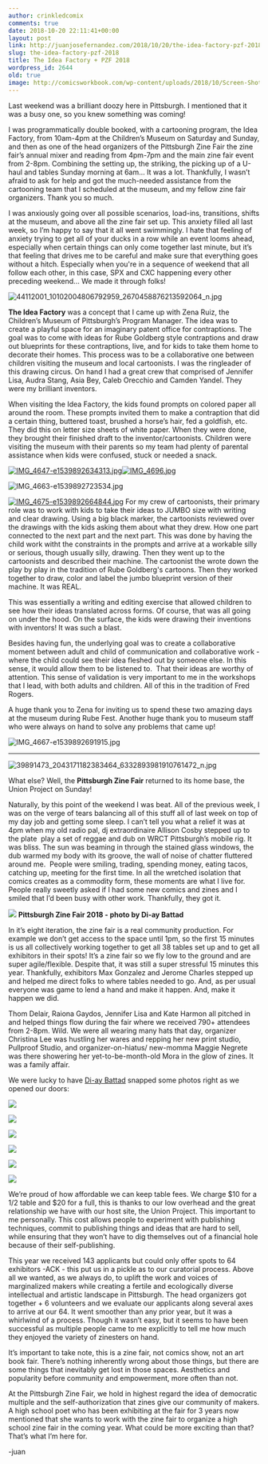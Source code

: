 ```yaml
---
author: crinkledcomix
comments: true
date: 2018-10-20 22:11:41+00:00
layout: post
link: http://juanjosefernandez.com/2018/10/20/the-idea-factory-pzf-2018/
slug: the-idea-factory-pzf-2018
title: The Idea Factory + PZF 2018
wordpress_id: 2644
old: true
image: http://comicsworkbook.com/wp-content/uploads/2018/10/Screen-Shot-2018-10-18-at-3.31.03-PM.png
---
```


Last weekend was a brilliant doozy here in Pittsburgh. I mentioned that it was a busy one, so you knew something was coming!




I was programmatically double booked, with a cartooning program, the Idea Factory, from 10am-4pm at the Children’s Museum on Saturday and Sunday, and then as one of the head organizers of the Pittsburgh Zine Fair the zine fair’s annual mixer and reading from 4pm-7pm and the main zine fair event from 2-8pm. Combining the setting up, the striking, the picking up of a U-haul and tables Sunday morning at 6am… It was a lot. Thankfully, I wasn’t afraid to ask for help and got the much-needed assistance from the cartooning team that I scheduled at the museum, and my fellow zine fair organizers. Thank you so much.




I was anxiously going over all possible scenarios, load-ins, transitions, shifts at the museum, and above all the zine fair set up. This anxiety filled all last week, so I’m happy to say that it all went swimmingly. I hate that feeling of anxiety trying to get all of your ducks in a row while an event looms ahead, especially when certain things can only come together last minute, but it’s that feeling that drives me to be careful and make sure that everything goes without a hitch. Especially when you're in a sequence of weekend that all follow each other, in this case, SPX and CXC happening every other preceding weekend... We made it through folks!


![44112001_10102004806792959_2670458876213592064_n.jpg](https://fernandezjuanjose.files.wordpress.com/2018/11/44112001_10102004806792959_2670458876213592064_n.jpg)


**The Idea Factory** was a concept that I came up with Zena Ruiz, the Children’s Museum of Pittsburgh’s Program Manager. The idea was to create a playful space for an imaginary patent office for contraptions. The goal was to come with ideas for Rube Goldberg style contraptions and draw out blueprints for these contraptions, live, and for kids to take them home to decorate their homes. This process was to be a collaborative one between children visiting the museum and local cartoonists. I was the ringleader of this drawing circus. On hand I had a great crew that comprised of Jennifer Lisa, Audra Stang, Asia Bey, Caleb Orecchio and Camden Yandel. They were my brilliant inventors.




When visiting the Idea Factory, the kids found prompts on colored paper all around the room. These prompts invited them to make a contraption that did a certain thing, buttered toast, brushed a horse’s hair, fed a goldfish, etc. They did this on letter size sheets of white paper. When they were done, they brought their finished draft to the inventor/cartoonists. Children were visiting the museum with their parents so my team had plenty of parental assistance when kids were confused, stuck or needed a snack.


[![IMG_4647-e1539892634313.jpg](https://fernandezjuanjose.files.wordpress.com/2018/11/img_4647-e1539892634313.jpg)![IMG_4696.jpg](https://fernandezjuanjose.files.wordpress.com/2018/11/img_4696.jpg)](http://comicsworkbook.com/wp-content/uploads/2018/10/IMG_4696.jpg)

![IMG_4663-e1539892723534.jpg](https://fernandezjuanjose.files.wordpress.com/2018/11/img_4663-e1539892723534.jpg)

[![IMG_4675-e1539892664844.jpg](https://fernandezjuanjose.files.wordpress.com/2018/11/img_4675-e1539892664844.jpg)](http://comicsworkbook.com/wp-content/uploads/2018/10/IMG_4675-e1539892664844.jpg)
For my crew of cartoonists, their primary role was to work with kids to take their ideas to JUMBO size with writing and clear drawing. Using a big black marker, the cartoonists reviewed over the drawings with the kids asking them about what they drew. How one part connected to the next part and the next part. This was done by having the child work witht the constraints in the prompts and arrive at a workable silly or serious, though usually silly, drawing. Then they went up to the cartoonists and described their machine. The cartoonist the wrote down the play by play in the tradition of Rube Goldberg's cartoons. Then they worked together to draw, color and label the jumbo blueprint version of their machine. It was REAL.

This was essentially a writing and editing exercise that allowed children to see how their ideas translated across forms. Of course, that was all going on under the hood. On the surface, the kids were drawing their inventions with inventors! It was such a blast.


Besides having fun, the underlying goal was to create a collaborative moment between adult and child of communication and collaborative work - where the child could see their idea fleshed out by someone else. In this sense, it would allow them to be listened to.  That their ideas are worthy of attention. This sense of validation is very important to me in the workshops that I lead, with both adults and children. All of this in the tradition of Fred Rogers.


A huge thank you to Zena for inviting us to spend these two amazing days at the museum during Rube Fest. Another huge thank you to museum staff who were always on hand to solve any problems that came up!

![IMG_4667-e1539892691915.jpg](https://fernandezjuanjose.files.wordpress.com/2018/11/img_4667-e1539892691915.jpg)





* * *





![39891473_2043171182383464_6332893981910761472_n.jpg](https://fernandezjuanjose.files.wordpress.com/2018/11/39891473_2043171182383464_6332893981910761472_n.jpg)


What else? Well, the **Pittsburgh Zine Fair** returned to its home base, the Union Project on Sunday!




Naturally, by this point of the weekend I was beat. All of the previous week, I was on the verge of tears balancing all of this stuff all of last week on top of my day job and getting some sleep. I can’t tell you what a relief it was at 4pm when my old radio pal, dj extraordinaire Allison Cosby stepped up to the plate  play a set of reggae and dub on WRCT Pittsburgh’s mobile rig. It was bliss. The sun was beaming in through the stained glass windows, the dub warmed my body with its groove, the wall of noise of chatter fluttered around me.  People were smiling, trading, spending money, eating tacos, catching up, meeting for the first time. In all the wretched isolation that comics creates as a commodity form, these moments are what I live for. People really sweetly asked if I had some new comics and zines and I smiled that I’d been busy with other work. Thankfully, they got it.




[![](http://comicsworkbook.com/wp-content/uploads/2018/10/Screen-Shot-2018-10-18-at-3.31.03-PM.png)](http://comicsworkbook.com/wp-content/uploads/2018/10/Screen-Shot-2018-10-18-at-3.31.03-PM.png) **Pittsburgh Zine Fair 2018 - photo by Di-ay Battad**


In it’s eight iteration, the zine fair is a real community production. For example we don’t get access to the space until 1pm, so the first 15 minutes is us all collectively working together to get all 38 tables set up and to get all exhibitors in their spots! It’s a zine fair so we fly low to the ground and are super agile/flexible. Despite that, it was still a super stressful 15 minutes this year. Thankfully, exhibitors Max Gonzalez and Jerome Charles stepped up and helped me direct folks to where tables needed to go. And, as per usual everyone was game to lend a hand and make it happen. And, make it happen we did.




Thom Delair, Raiona Gaydos, Jennifer Lisa and Kate Harmon all pitched in and helped things flow during the fair where we received 790+ attendees from 2-8pm. Wild. We were all wearing many hats that day, organizer Christina Lee was hustling her wares and repping her new print studio, Pullproof Studio, and organizer-on-hiatus/ new-momma Maggie Negrete was there showering her yet-to-be-month-old Mora in the glow of zines. It was a family affair.


We were lucky to have [Di-ay Battad](https://di-ay.com/) snapped some photos right as we opened our doors:

[![](http://comicsworkbook.com/wp-content/uploads/2018/10/Screen-Shot-2018-10-18-at-5.25.46-PM.png)](http://comicsworkbook.com/wp-content/uploads/2018/10/Screen-Shot-2018-10-18-at-5.25.46-PM.png)

[![](http://comicsworkbook.com/wp-content/uploads/2018/10/Screen-Shot-2018-10-18-at-5.25.57-PM.png)](http://comicsworkbook.com/wp-content/uploads/2018/10/Screen-Shot-2018-10-18-at-5.25.57-PM.png)

[![](http://comicsworkbook.com/wp-content/uploads/2018/10/Screen-Shot-2018-10-18-at-5.25.32-PM.png)](http://comicsworkbook.com/wp-content/uploads/2018/10/Screen-Shot-2018-10-18-at-5.25.32-PM.png)

[![](http://comicsworkbook.com/wp-content/uploads/2018/10/Screen-Shot-2018-10-18-at-5.21.25-PM.png)](http://comicsworkbook.com/wp-content/uploads/2018/10/Screen-Shot-2018-10-18-at-5.21.25-PM.png)

[![](http://comicsworkbook.com/wp-content/uploads/2018/10/Screen-Shot-2018-10-18-at-5.21.03-PM.png)](http://comicsworkbook.com/wp-content/uploads/2018/10/Screen-Shot-2018-10-18-at-5.21.03-PM.png)


[![](http://comicsworkbook.com/wp-content/uploads/2018/10/Screen-Shot-2018-10-18-at-3.32.11-PM.png)](http://comicsworkbook.com/wp-content/uploads/2018/10/Screen-Shot-2018-10-18-at-3.32.11-PM.png)




We’re proud of how affordable we can keep table fees. We charge $10 for a 1/2 table and $20 for a full, this is thanks to our low overhead and the great relationship we have with our host site, the Union Project. This important to me personally. This cost allows people to experiment with publishing techniques, commit to publishing things and ideas that are hard to sell, while ensuring that they won’t have to dig themselves out of a financial hole because of their self-publishing.




This year we received 143 applicants but could only offer spots to 64 exhibitors -ACK - this put us in a pickle as to our curatorial process. Above all we wanted, as we always do, to uplift the work and voices of marginalized makers while creating a fertile and ecologically diverse intellectual and artistic landscape in Pittsburgh. The head organizers got together + 6 volunteers and we evaluate our applicants along several axes to arrive at our 64. It went smoother than any prior year, but it was a whirlwind of a process. Though it wasn’t easy, but it seems to have been successful as multiple people came to me explicitly to tell me how much they enjoyed the variety of zinesters on hand.




It’s important to take note, this is a zine fair, not comics show, not an art book fair. There’s nothing inherently wrong about those things, but there are some things that inevitably get lost in those spaces. Aesthetics and popularity before community and empowerment, more often than not.




At the Pittsburgh Zine Fair, we hold in highest regard the idea of democratic multiple and the self-authorization that zines give our community of makers. A high school poet who has been exhibiting at the fair for 3 years now mentioned that she wants to work with the zine fair to organize a high school zine fair in the coming year. What could be more exciting than that? That’s what I’m here for.


-juan
